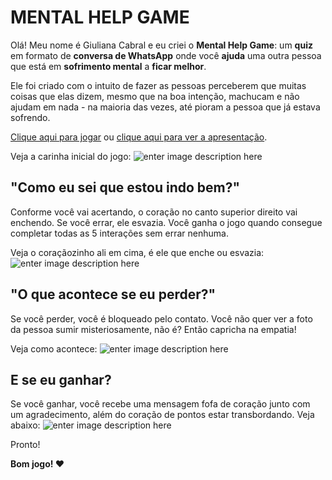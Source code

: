# MENTAL HELP GAME
Olá! Meu nome é Giuliana Cabral e eu criei o **Mental Help Game**: um **quiz** em formato de **conversa de WhatsApp** onde você **ajuda** uma outra pessoa que está em **sofrimento mental** a **ficar melhor**.

Ele foi criado com o intuito de fazer as pessoas perceberem que muitas coisas que elas dizem, mesmo que na boa intenção, machucam e não ajudam em nada - na maioria das vezes, até pioram a pessoa que já estava sofrendo.

[Clique aqui para jogar](https://giulianacab.github.io/finalgame-mentalhelp/) ou [clique aqui para ver a apresentação](https://drive.google.com/file/d/1S1zuDq3vNzhy1QKOnyxHUWwuI49MASCW/view?usp=sharing).

Veja a carinha inicial do jogo:
![enter image description here](https://images2.imgbox.com/49/95/w1qCt6Ah_o.png)


## "Como eu sei que estou indo bem?"

Conforme você vai acertando, o coração no canto superior direito vai enchendo. Se você errar, ele esvazia. Você ganha o jogo quando consegue completar todas as 5 interações sem errar nenhuma.

Veja o coraçãozinho ali em cima, é ele que enche ou esvazia:
![enter image description here](https://images2.imgbox.com/5a/c1/Vpivezr9_o.png)


## "O que acontece se eu perder?"

Se você perder, você é bloqueado pelo contato. Você não quer ver a foto da pessoa sumir misteriosamente, não é? Então capricha na empatia!

Veja como acontece:
![enter image description here](https://images2.imgbox.com/15/03/O0qQwyUv_o.png)


## E se eu ganhar?
Se você ganhar, você recebe uma mensagem fofa de coração junto com um agradecimento, além do coração de pontos estar transbordando. Veja abaixo:
![enter image description here](https://images2.imgbox.com/b8/95/wsjVcUIn_o.png)


Pronto!

**Bom jogo! ❤️**
